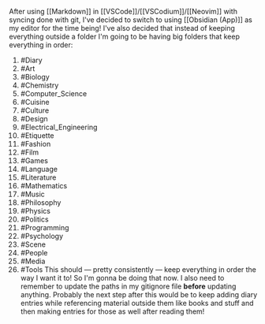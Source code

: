 After using [[Markdown]] in [[VSCode]]/[[VSCodium]]/[[Neovim]] with syncing done with git, I've decided to switch to using [[Obsidian (App)]] as my editor for the time being!
I've also decided that instead of keeping everything outside a folder I'm going to be having big folders that keep everything in order:
1. #Diary
2. #Art 
3. #Biology
4. #Chemistry
5. #Computer_Science
6. #Cuisine
7. #Culture
8. #Design
9. #Electrical_Engineering
10. #Etiquette
11. #Fashion
12. #Film
13. #Games
14. #Language
15. #Literature
16. #Mathematics
17. #Music
18. #Philosophy
19. #Physics
20. #Politics
21. #Programming
22. #Psychology
23. #Scene
24. #People
25. #Media
26. #Tools
This should — pretty consistently — keep everything in order the way I want it to! So I'm gonna be doing that now.
I also need to remember to update the paths in my gitignore file **before** updating anything. 
Probably the next step after this would be to keep adding diary entries while referencing material outside them like books and stuff and then making entries for those as well after reading them!